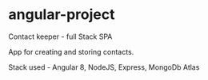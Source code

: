 # angular-project
Contact keeper - full Stack SPA 

App for creating and storing contacts.

Stack used - Angular 8, NodeJS, Express, MongoDb Atlas 
